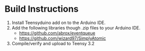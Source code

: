 # Build Instructions
1. Install Teensyduino add on to the Arduino IDE.
2. Add the following libraries though .zip files to your Arduino IDE.
    - https://github.com/abrox/eventqueue
    - https://github.com/wizard97/SimplyAtomic
3. Compile/verify and upload to Teensy 3.2
